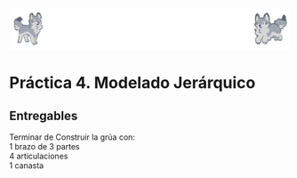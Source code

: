 ![Buef](buef.png)
# Práctica 4. Modelado Jerárquico
## Entregables
Terminar de Construir la grúa con:  
1 brazo de 3 partes  
4 articulaciones  
1 canasta  
